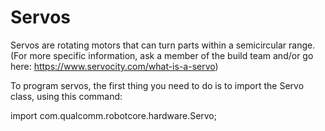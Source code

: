 # Servos

Servos are rotating motors that can turn parts within a semicircular range. (For more specific information, ask a member of the build team and/or go here: https://www.servocity.com/what-is-a-servo)

To program servos, the first thing you need to do is to import the Servo class, using this command:

import com.qualcomm.robotcore.hardware.Servo;
